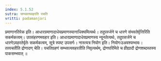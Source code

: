 ```yaml
---
index: 5.1.52
sutra: सम्भवत्यवहरति पचति
vritti: padamanjari
---
```


 प्रमाणानतिरेक इति। आधारग्रमाणादाधेयप्रमाणस्यानाधिक्यमित्यर्थः। तदुपर्स्जने च धारणे संभवतेर्वृत्तिरिति सकर्मकत्वम्। उपसंहरणमवहार इति। आधारप्रमाणादाधेयप्रमाणस्य न्यूनतेत्यर्थः, तदुपसर्जने च धारणेऽवहरतेर्वृतेः सकर्मकत्वम्, सूत्रे स्पष्ट उपसर्गः। नास्त्यत्र नियोग इति। नियोगःउअवश्यम्भावः। तत्पचतीति द्रोणादण् चेति। पचतिग्रहणं सम्भवत्यवहरतीति निवृत्यर्थम्, द्रोणपरिमिते च व्रीह्यादौ द्रोणशब्दस्तस्य पाकसम्भवात् ॥